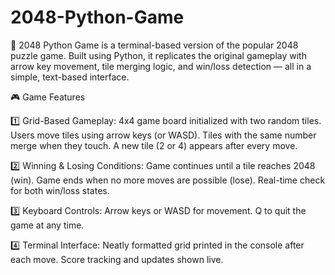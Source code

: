# 2048-Python-Game


📌 2048 Python Game is a terminal-based version of the popular 2048 puzzle game. Built using Python, it replicates the original gameplay with arrow key movement, tile merging logic, and win/loss detection — all in a simple, text-based interface.

🎮 Game Features

1️⃣ Grid-Based Gameplay:
4x4 game board initialized with two random tiles.
Users move tiles using arrow keys (or WASD).
Tiles with the same number merge when they touch.
A new tile (2 or 4) appears after every move.

2️⃣ Winning & Losing Conditions:
Game continues until a tile reaches 2048 (win).
Game ends when no more moves are possible (lose).
Real-time check for both win/loss states.

3️⃣ Keyboard Controls:
Arrow keys or WASD for movement.
Q to quit the game at any time.

4️⃣ Terminal Interface:
Neatly formatted grid printed in the console after each move.
Score tracking and updates shown live.

